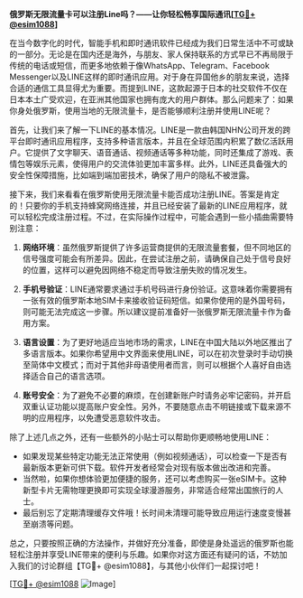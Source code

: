 **俄罗斯无限流量卡可以注册Line吗？——让你轻松畅享国际通讯[[TG💪+ @esim1088](https://t.me/s/esim1088)]**

在当今数字化的时代，智能手机和即时通讯软件已经成为我们日常生活中不可或缺的一部分。无论是在国内还是海外，与朋友、家人保持联系的方式早已不再局限于传统的电话或短信，而更多地依赖于像WhatsApp、Telegram、Facebook Messenger以及LINE这样的即时通讯应用。对于身在异国他乡的朋友来说，选择合适的通信工具显得尤为重要。而提到LINE，这款起源于日本的社交软件不仅在日本本土广受欢迎，在亚洲其他国家也拥有庞大的用户群体。那么问题来了：如果你身处俄罗斯，使用当地的无限流量卡，是否能够顺利注册并使用LINE呢？

首先，让我们来了解一下LINE的基本情况。LINE是一款由韩国NHN公司开发的跨平台即时通讯应用程序，支持多种语言版本，并且在全球范围内积累了数亿活跃用户。它提供了文字聊天、语音通话、视频通话等多种功能，同时还集成了游戏、表情包等娱乐元素，使得用户的交流体验更加丰富多样。此外，LINE还具备强大的安全性保障措施，比如端到端加密技术，确保了用户的隐私不被泄露。

接下来，我们来看看在俄罗斯使用无限流量卡能否成功注册LINE。答案是肯定的！只要你的手机支持蜂窝网络连接，并且已经安装了最新的LINE应用程序，就可以轻松完成注册过程。不过，在实际操作过程中，可能会遇到一些小插曲需要特别注意：

1. **网络环境**：虽然俄罗斯提供了许多运营商提供的无限流量套餐，但不同地区的信号强度可能会有所差异。因此，在尝试注册之前，请确保自己处于信号良好的位置，这样可以避免因网络不稳定而导致注册失败的情况发生。

2. **手机号验证**：LINE通常要求通过手机号码进行身份验证。这意味着你需要拥有一张有效的俄罗斯本地SIM卡来接收验证码短信。如果你使用的是外国号码，则可能无法完成这一步骤。所以建议提前准备好一张俄罗斯无限流量卡作为备用方案。

3. **语言设置**：为了更好地适应当地市场的需求，LINE在中国大陆以外地区推出了多语言版本。如果你希望用中文界面来使用LINE，可以在初次登录时手动切换至简体中文模式；而对于其他非母语使用者而言，则可以根据个人喜好自由选择适合自己的语言选项。

4. **账号安全**：为了避免不必要的麻烦，在创建新账户时请务必牢记密码，并开启双重认证功能以提高账户安全性。另外，不要随意点击不明链接或下载来源不明的应用程序，以免遭受恶意软件攻击。

除了上述几点之外，还有一些额外的小贴士可以帮助你更顺畅地使用LINE：

- 如果发现某些特定功能无法正常使用（例如视频通话），可以检查一下是否有最新版本更新可供下载。软件开发者经常会对现有版本做出改进和完善。
- 当然啦，如果你想体验更加便捷的服务，还可以考虑购买一张eSIM卡。这种新型卡片无需物理更换即可实现全球漫游服务，非常适合经常出国旅行的人士。
- 最后别忘了定期清理缓存文件哦！长时间未清理可能导致应用运行速度变慢甚至崩溃等问题。

总之，只要按照正确的方法操作，并做好充分准备，即使是身处遥远的俄罗斯也能轻松注册并享受LINE带来的便利与乐趣。如果你对这方面还有疑问的话，不妨加入我们的讨论群组【TG💪+ @esim1088】，与其他小伙伴们一起探讨吧！

[[TG💪+ @esim1088](https://t.me/s/esim1088) ![Image](https://i.postimg.cc/4NQfJmqS/Snipaste-2025-05-13-00-14-12.png)]